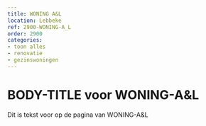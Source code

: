 ```yaml
---
title: WONING A&L
location: Lebbeke
ref: 2900-WONING-A_L
order: 2900
categories:
- toon alles
- renovatie
- gezinswoningen
---
```

# BODY-TITLE voor WONING-A&L

Dit is tekst voor op de pagina van WONING-A&L